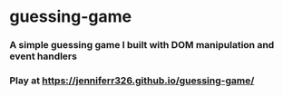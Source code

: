 # guessing-game

### A simple guessing game I built with DOM manipulation and event handlers

### Play at https://jenniferr326.github.io/guessing-game/
